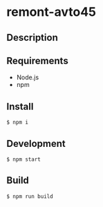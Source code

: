 # remont-avto45

## Description

## Requirements

- Node.js
- npm

## Install
```
$ npm i
```

## Development
```
$ npm start
```

## Build
```
$ npm run build
```
